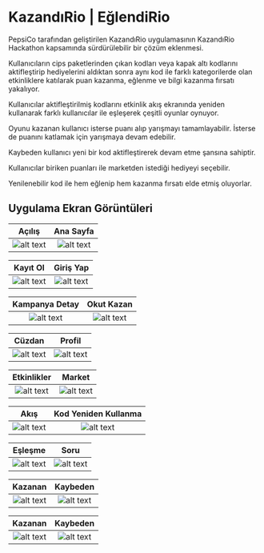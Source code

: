 # KazandıRio | EğlendiRio

PepsiCo tarafından geliştirilen KazandıRio uygulamasının KazandıRio Hackathon kapsamında sürdürülebilir bir çözüm eklenmesi.

Kullanıcıların cips paketlerinden çıkan kodları veya kapak altı kodlarını aktifleştirip hediyelerini aldıktan sonra aynı kod ile farklı kategorilerde olan etkinliklere katılarak puan kazanma, eğlenme ve bilgi kazanma fırsatı yakalıyor.

Kullanıcılar aktifleştirilmiş kodlarını etkinlik akış ekranında yeniden kullanarak farklı kullanıcılar ile eşleşerek çeşitli oyunlar oynuyor.

Oyunu kazanan kullanıcı isterse puanı alıp yarışmayı tamamlayabilir. İsterse de puanını katlamak için yarışmaya devam edebilir.

Kaybeden kullanıcı yeni bir kod aktifleştirerek devam etme şansına sahiptir.

Kullanıcılar biriken puanları ile marketden istediği hediyeyi seçebilir.

Yenilenebilir kod ile hem eğlenip hem kazanma fırsatı elde etmiş oluyorlar.
## Uygulama Ekran Görüntüleri

Açılış             |  Ana Sayfa
:-------------------------:|:-------------------------:
![alt text](/screenshot/splash.png "Açılış") | ![alt text](/screenshot/home.png "Market")

Kayıt Ol             |  Giriş Yap
:-------------------------:|:-------------------------:
![alt text](/screenshot/register.png "Kayıt Ol") | ![alt text](/screenshot/login.png "Giriş Yap")

Kampanya Detay             |  Okut Kazan
:-------------------------:|:-------------------------:
![alt text](/screenshot/campaignDetail.png "Kampanya Detay ") | ![alt text](/screenshot/codeRedeem.png "Okut Kazan")

Cüzdan                     |  Profil
:-------------------------:|:-------------------------:
![alt text](/screenshot/wallet.png "Cüzdan") | ![alt text](/screenshot/profile.png "Profil")

Etkinlikler          |  Market
:-------------------------:|:-------------------------:
![alt text](/screenshot/events.png "Etkinlikler") | ![alt text](/screenshot/market.png "Market")

Akış             |  Kod Yeniden Kullanma
:-------------------------:|:-------------------------:
![alt text](/screenshot/flow.png "Akış") | ![alt text](/screenshot/code.png "Kod")

Eşleşme             |  Soru
:-------------------------:|:-------------------------:
![alt text](/screenshot/vs.png "Eşleşme") | ![alt text](/screenshot/question.png "Soru")

Kazanan             |  Kaybeden
:-------------------------:|:-------------------------:
![alt text](/screenshot/win.png "Kazanan") | ![alt text](/screenshot/lose.png "Kaybeden")

Kazanan             |  Kaybeden
:-------------------------:|:-------------------------:
![alt text](/screenshot/leaderboard.png "Kazanan") | ![alt text](/screenshot/leaderboard.png "Kaybeden")